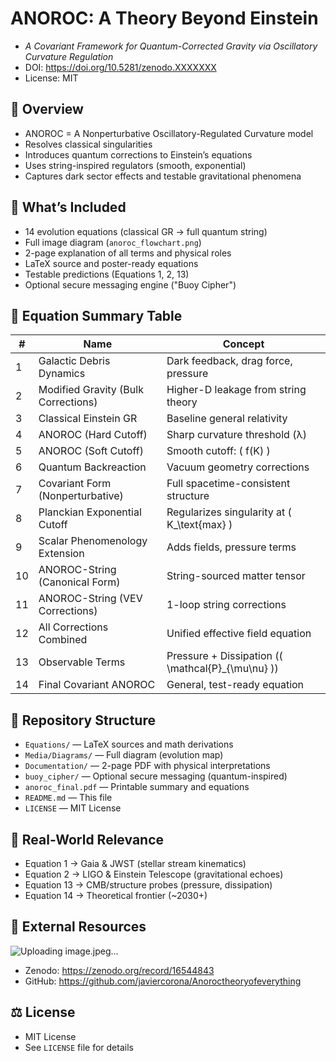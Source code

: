 # ANOROC: A Theory Beyond Einstein

- *A Covariant Framework for Quantum-Corrected Gravity via Oscillatory Curvature Regulation*
- DOI: https://doi.org/10.5281/zenodo.XXXXXXX
- License: MIT

## 🔭 Overview

- ANOROC = A Nonperturbative Oscillatory-Regulated Curvature model
- Resolves classical singularities
- Introduces quantum corrections to Einstein’s equations
- Uses string-inspired regulators (smooth, exponential)
- Captures dark sector effects and testable gravitational phenomena

## 📘 What’s Included

- 14 evolution equations (classical GR → full quantum string)
- Full image diagram (`anoroc_flowchart.png`)
- 2-page explanation of all terms and physical roles
- LaTeX source and poster-ready equations
- Testable predictions (Equations 1, 2, 13)
- Optional secure messaging engine ("Buoy Cipher")

## 📐 Equation Summary Table

| #  | Name                                   | Concept                                 |
|----|----------------------------------------|------------------------------------------|
| 1  | Galactic Debris Dynamics              | Dark feedback, drag force, pressure      |
| 2  | Modified Gravity (Bulk Corrections)   | Higher-D leakage from string theory      |
| 3  | Classical Einstein GR                 | Baseline general relativity              |
| 4  | ANOROC (Hard Cutoff)                  | Sharp curvature threshold (λ)            |
| 5  | ANOROC (Soft Cutoff)                  | Smooth cutoff: \( f(K) \)                |
| 6  | Quantum Backreaction                  | Vacuum geometry corrections              |
| 7  | Covariant Form (Nonperturbative)      | Full spacetime-consistent structure      |
| 8  | Planckian Exponential Cutoff          | Regularizes singularity at \( K_\text{max} \) |
| 9  | Scalar Phenomenology Extension        | Adds fields, pressure terms              |
| 10 | ANOROC-String (Canonical Form)        | String-sourced matter tensor             |
| 11 | ANOROC-String (VEV Corrections)       | 1-loop string corrections                |
| 12 | All Corrections Combined              | Unified effective field equation         |
| 13 | Observable Terms                      | Pressure + Dissipation (\( \mathcal{P}_{\mu\nu} \)) |
| 14 | Final Covariant ANOROC                | General, test-ready equation             |

## 📂 Repository Structure

- `Equations/` — LaTeX sources and math derivations
- `Media/Diagrams/` — Full diagram (evolution map)
- `Documentation/` — 2-page PDF with physical interpretations
- `buoy_cipher/` — Optional secure messaging (quantum-inspired)
- `anoroc_final.pdf` — Printable summary and equations
- `README.md` — This file
- `LICENSE` — MIT License

## 🔬 Real-World Relevance

- Equation 1 → Gaia & JWST (stellar stream kinematics)
- Equation 2 → LIGO & Einstein Telescope (gravitational echoes)
- Equation 13 → CMB/structure probes (pressure, dissipation)
- Equation 14 → Theoretical frontier (~2030+)

## 🔗 External Resources
![Uploading image.jpeg…]()

- Zenodo: https://zenodo.org/record/16544843
- GitHub: https://github.com/javiercorona/Anoroctheoryofeverything

## ⚖️ License

- MIT License
- See `LICENSE` file for details
